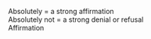 Absolutely = a strong affirmation 
<br>
Absolutely not = a strong denial or refusal
<br>
Affirmation
